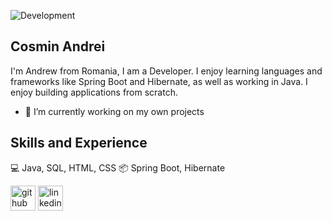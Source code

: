 ![Development](https://img.freepik.com/premium-vector/cloud-computing-concept_43778-430.jpg?w=1800)
## Cosmin Andrei
I'm Andrew from Romania, I am a Developer. I enjoy learning languages and frameworks like Spring Boot and Hibernate, as well as working in Java. I enjoy building applications from scratch.
- 🔭 I’m currently working on my own projects 
## Skills and Experience
:computer: Java, SQL, HTML, CSS
:package: Spring Boot, Hibernate
<br>




[<img src='https://cdn.jsdelivr.net/npm/simple-icons@3.0.1/icons/github.svg' alt='github' height='40'>](https://github.com/Andrew-Develops)  [<img src='https://cdn.jsdelivr.net/npm/simple-icons@3.0.1/icons/linkedin.svg' alt='linkedin' height='40'>](https://www.linkedin.com/in/https://www.linkedin.com/in/cosminfuica/)  
